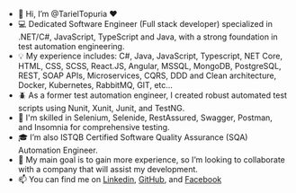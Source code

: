 - 👋 Hi, I’m @TarielTopuria ❤️
- 💻 Dedicated Software Engineer (Full stack developer) specialized in .NET/C#, JavaScript, TypeScript and Java, with a strong foundation in test automation engineering.
- 💡 My experience includes: C#, Java, JavaScript, Typescript, NET Core, HTML, CSS, SCSS, React.JS, Angular, MSSQL, MongoDB, PostgreSQL, REST, SOAP APIs, Microservices, CQRS, DDD and Clean architecture, Docker, Kubernetes, RabbitMQ, GIT, etc...
- 🪲 As a former test automation engineer, I created robust automated test scripts using Nunit, Xunit, Junit, and TestNG.
- 👀 I'm skilled in Selenium, Selenide, RestAssured, Swagger, Postman, and Insomnia for comprehensive testing.
- 🎓 I’m also ISTQB Certified Software Quality Assurance (SQA) Automation Engineer.
- 🚀 My main goal is to gain more experience, so I’m looking to collaborate with a company that will assist my development.
- 📫 You can find me on <a href="https://www.linkedin.com/in/tato-topuria-495892170/" target="_blank">Linkedin<a>, <a href="https://github.com/TarielTopuria" target="_blank">GitHub</a>, and <a href="https://www.facebook.com/profile.php?id=100014029364460" target="_blank">Facebook</a>
